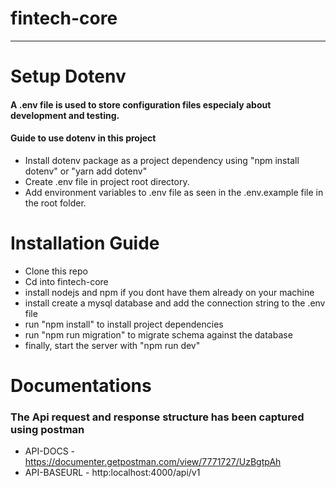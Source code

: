 # fintech-core
---
# Setup Dotenv

#### A .env file is used to store configuration files especialy about development and testing.

#### Guide to use dotenv in this project

- Install dotenv package as a project dependency using "npm install dotenv" or "yarn add dotenv"
- Create .env file in project root directory.
- Add environment variables to .env file as seen in the .env.example file in the root folder.

# Installation Guide

- Clone this repo 
- Cd into fintech-core
- install nodejs and npm if you dont have them already on your machine
- install create a mysql database and add the connection string to the .env file 
- run "npm install"  to install project dependencies
- run "npm run migration" to migrate schema against the database
- finally, start the server with "npm run dev"

# Documentations

### The Api request and response structure has been captured using postman

- API-DOCS - https://documenter.getpostman.com/view/7771727/UzBgtpAh
- API-BASEURL - http:localhost:4000/api/v1














